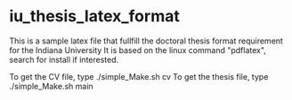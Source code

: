 # iu_thesis_latex_format
This is a sample latex file that fullfill the doctoral thesis format requirement for the Indiana University
It is based on the linux command "pdflatex", search for install if interested.

To get the CV file, type ./simple_Make.sh cv
To get the thesis file, type ./simple_Make.sh main
